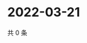 # 2022-03-21

共 0 条

<!-- BEGIN WEIBO -->
<!-- 最后更新时间 Mon Mar 21 2022 01:14:24 GMT+0800 (China Standard Time) -->

<!-- END WEIBO -->
